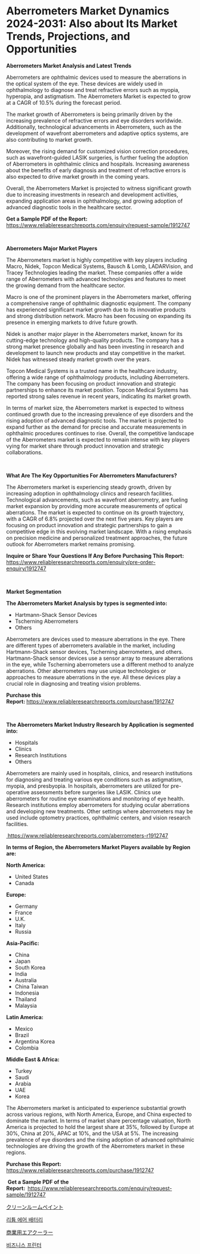 <p><h1>Aberrometers Market Dynamics 2024-2031: Also about Its Market Trends, Projections, and Opportunities</h1></p><p><strong>Aberrometers Market Analysis and Latest Trends</strong></p>
<p><p>Aberrometers are ophthalmic devices used to measure the aberrations in the optical system of the eye. These devices are widely used in ophthalmology to diagnose and treat refractive errors such as myopia, hyperopia, and astigmatism. The Aberrometers Market is expected to grow at a CAGR of 10.5% during the forecast period.</p><p>The market growth of Aberrometers is being primarily driven by the increasing prevalence of refractive errors and eye disorders worldwide. Additionally, technological advancements in Aberrometers, such as the development of wavefront aberrometers and adaptive optics systems, are also contributing to market growth.</p><p>Moreover, the rising demand for customized vision correction procedures, such as wavefront-guided LASIK surgeries, is further fueling the adoption of Aberrometers in ophthalmic clinics and hospitals. Increasing awareness about the benefits of early diagnosis and treatment of refractive errors is also expected to drive market growth in the coming years.</p><p>Overall, the Aberrometers Market is projected to witness significant growth due to increasing investments in research and development activities, expanding application areas in ophthalmology, and growing adoption of advanced diagnostic tools in the healthcare sector.</p></p>
<p><strong>Get a Sample PDF of the Report:&nbsp;</strong> <a href="https://www.reliableresearchreports.com/enquiry/request-sample/1912747">https://www.reliableresearchreports.com/enquiry/request-sample/1912747</a></p>
<p>&nbsp;</p>
<p><strong>Aberrometers Major Market Players</strong></p>
<p><p>The Aberrometers market is highly competitive with key players including Macro, Nidek, Topcon Medical Systems, Bausch & Lomb, LADARVision, and Tracey Technologies leading the market. These companies offer a wide range of Aberrometers with advanced technologies and features to meet the growing demand from the healthcare sector.</p><p>Macro is one of the prominent players in the Aberrometers market, offering a comprehensive range of ophthalmic diagnostic equipment. The company has experienced significant market growth due to its innovative products and strong distribution network. Macro has been focusing on expanding its presence in emerging markets to drive future growth.</p><p>Nidek is another major player in the Aberrometers market, known for its cutting-edge technology and high-quality products. The company has a strong market presence globally and has been investing in research and development to launch new products and stay competitive in the market. Nidek has witnessed steady market growth over the years.</p><p>Topcon Medical Systems is a trusted name in the healthcare industry, offering a wide range of ophthalmology products, including Aberrometers. The company has been focusing on product innovation and strategic partnerships to enhance its market position. Topcon Medical Systems has reported strong sales revenue in recent years, indicating its market growth.</p><p>In terms of market size, the Aberrometers market is expected to witness continued growth due to the increasing prevalence of eye disorders and the rising adoption of advanced diagnostic tools. The market is projected to expand further as the demand for precise and accurate measurements in ophthalmic procedures continues to rise. Overall, the competitive landscape of the Aberrometers market is expected to remain intense with key players vying for market share through product innovation and strategic collaborations.</p></p>
<p>&nbsp;</p>
<p><strong>What Are The Key Opportunities For Aberrometers Manufacturers?</strong></p>
<p><p>The Aberrometers market is experiencing steady growth, driven by increasing adoption in ophthalmology clinics and research facilities. Technological advancements, such as wavefront aberrometry, are fueling market expansion by providing more accurate measurements of optical aberrations. The market is expected to continue on its growth trajectory, with a CAGR of 6.8% projected over the next five years. Key players are focusing on product innovation and strategic partnerships to gain a competitive edge in this evolving market landscape. With a rising emphasis on precision medicine and personalized treatment approaches, the future outlook for Aberrometers market remains promising.</p></p>
<p><strong>Inquire or Share Your Questions If Any Before Purchasing This Report:</strong> <a href="https://www.reliableresearchreports.com/enquiry/pre-order-enquiry/1912747">https://www.reliableresearchreports.com/enquiry/pre-order-enquiry/1912747</a></p>
<p>&nbsp;</p>
<p><strong>Market Segmentation</strong></p>
<p><strong>The Aberrometers Market Analysis by types is segmented into:</strong></p>
<p><ul><li>Hartmann-Shack Sensor Devices</li><li>Tscherning Aberrometers</li><li>Others</li></ul></p>
<p><p>Aberrometers are devices used to measure aberrations in the eye. There are different types of aberrometers available in the market, including Hartmann-Shack sensor devices, Tscherning aberrometers, and others. Hartmann-Shack sensor devices use a sensor array to measure aberrations in the eye, while Tscherning aberrometers use a different method to analyze aberrations. Other aberrometers may use unique technologies or approaches to measure aberrations in the eye. All these devices play a crucial role in diagnosing and treating vision problems.</p></p>
<p><strong>Purchase this Report:&nbsp;</strong><a href="https://www.reliableresearchreports.com/purchase/1912747">https://www.reliableresearchreports.com/purchase/1912747</a></p>
<p>&nbsp;</p>
<p><strong>The Aberrometers Market Industry Research by Application is segmented into:</strong></p>
<p><ul><li>Hospitals</li><li>Clinics</li><li>Research Institutions</li><li>Others</li></ul></p>
<p><p>Aberrometers are mainly used in hospitals, clinics, and research institutions for diagnosing and treating various eye conditions such as astigmatism, myopia, and presbyopia. In hospitals, aberrometers are utilized for pre-operative assessments before surgeries like LASIK. Clinics use aberrometers for routine eye examinations and monitoring of eye health. Research institutions employ aberrometers for studying ocular aberrations and developing new treatments. Other settings where aberrometers may be used include optometry practices, ophthalmic centers, and vision research facilities.</p></p>
<p><a href="https://www.reliableresearchreports.com/aberrometers-r1912747">&nbsp;https://www.reliableresearchreports.com/aberrometers-r1912747</a></p>
<p><strong>In terms of Region, the Aberrometers Market Players available by Region are:</strong></p>
<p>
    <p> <strong> North America: </strong>
        <ul>
            <li>United States</li>
            <li>Canada</li>
        </ul>
        </p> 
    <p> <strong> Europe: </strong>
        <ul>
            <li>Germany</li>
            <li>France</li>
            <li>U.K.</li>
            <li>Italy</li>
            <li>Russia</li>
        </ul>
        </p> 
    <p> <strong> Asia-Pacific: </strong>
        <ul>
            <li>China</li>
            <li>Japan</li>
            <li>South Korea</li>
            <li>India</li>
            <li>Australia</li>
            <li>China Taiwan</li>
            <li>Indonesia</li>
            <li>Thailand</li>
            <li>Malaysia</li>
        </ul>
        </p> 
    <p> <strong> Latin America: </strong>
        <ul>
            <li>Mexico</li>
            <li>Brazil</li>
            <li>Argentina Korea</li>
            <li>Colombia</li>
        </ul>
        </p> 
    <p> <strong> Middle East & Africa: </strong>
        <ul>
            <li>Turkey</li>
            <li>Saudi</li>
            <li>Arabia</li>
            <li>UAE</li>
            <li>Korea</li>
        </ul>
    </p>
    </p>
<p><p>The Aberrometers market is anticipated to experience substantial growth across various regions, with North America, Europe, and China expected to dominate the market. In terms of market share percentage valuation, North America is projected to hold the largest share at 35%, followed by Europe at 30%, China at 20%, APAC at 10%, and the USA at 5%. The increasing prevalence of eye disorders and the rising adoption of advanced ophthalmic technologies are driving the growth of the Aberrometers market in these regions.</p></p>
<p><strong>Purchase this Report: </strong><a href="https://www.reliableresearchreports.com/purchase/1912747">https://www.reliableresearchreports.com/purchase/1912747</a></p>
<p>&nbsp;<strong>Get a Sample PDF of the Report:&nbsp;&nbsp;</strong><a href="https://www.reliableresearchreports.com/enquiry/request-sample/1912747">https://www.reliableresearchreports.com/enquiry/request-sample/1912747</a></p>
<p><strong></strong></p>
<p><p><a href="https://medium.com/@dominicalsop1/%E3%82%AF%E3%83%AA%E3%83%BC%E3%83%B3%E3%83%AB%E3%83%BC%E3%83%A0%E5%A1%97%E6%96%99%E5%B8%82%E5%A0%B4%E3%81%AF-%E5%B8%82%E5%A0%B4%E3%82%B7%E3%82%A7%E3%82%A2-%E5%B8%82%E5%A0%B4%E5%8B%95%E5%90%91-%E5%B8%82%E5%A0%B4%E6%88%90%E9%95%B7%E3%81%AE%E6%83%85%E5%A0%B1%E3%82%92%E6%8F%90%E4%BE%9B%E3%81%97%E3%81%BE%E3%81%99-d168e3035812">クリーンルームペイント</a></p><p><a href="https://medium.com/@cezarymarciniak2022/%EB%A6%AC%ED%8A%AC-%EA%B3%B5%EA%B8%B0-%EC%A0%84%EC%A7%80-%EC%8B%9C%EC%9E%A5-%EA%B7%9C%EB%AA%A8-cagr-%ED%8A%B8%EB%A0%8C%EB%93%9C-2024-2030-852bca4d725c">리튬 에어 배터리</a></p><p><a href="https://medium.com/@lauriank/%E5%95%86%E7%94%A8%E3%82%A8%E3%82%A2%E3%82%AF%E3%83%BC%E3%83%A9%E3%83%BC%E5%B8%82%E5%A0%B4-%E5%B8%82%E5%A0%B4cagr-%E5%B8%82%E5%A0%B4%E3%83%88%E3%83%AC%E3%83%B3%E3%83%89-%E6%88%90%E9%95%B7%E6%88%A6%E7%95%A5%E3%81%B8%E3%81%AE%E6%B4%9E%E5%AF%9F-b05919dde72e">商業用エアクーラー</a></p><p><a href="https://medium.com/@hulk678678/%EB%B9%84%EC%A6%88%EB%8B%88%EC%8A%A4-%ED%94%84%EB%A6%B0%ED%84%B0-%EC%8B%9C%EC%9E%A5-2031%EB%85%84%EA%B9%8C%EC%A7%80%EC%9D%98-%ED%8A%B8%EB%A0%8C%EB%93%9C-%EC%98%88%EC%B8%A1-%EB%B0%8F-%EA%B2%BD%EC%9F%81-%EB%B6%84%EC%84%9D-37bae27b5f5a">비즈니스 프린터</a></p></p>
